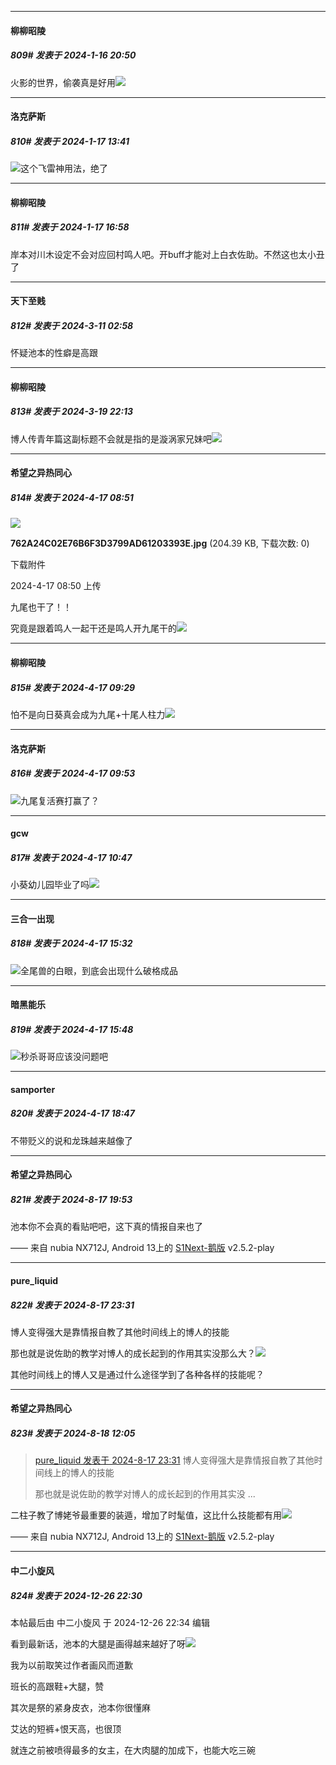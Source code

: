 
*****

####  柳柳昭陵  
##### 809#       发表于 2024-1-16 20:50

火影的世界，偷袭真是好用<img src="https://static.saraba1st.com/image/smiley/face2017/067.png" referrerpolicy="no-referrer">


*****

####  洛克萨斯  
##### 810#       发表于 2024-1-17 13:41

<img src="https://static.saraba1st.com/image/smiley/face2017/068.png" referrerpolicy="no-referrer">这个飞雷神用法，绝了


*****

####  柳柳昭陵  
##### 811#       发表于 2024-1-17 16:58

岸本对川木设定不会对应回村鸣人吧。开buff才能对上白衣佐助。不然这也太小丑了

*****

####  天下至贱  
##### 812#       发表于 2024-3-11 02:58

怀疑池本的性癖是高跟

*****

####  柳柳昭陵  
##### 813#       发表于 2024-3-19 22:13

博人传青年篇这副标题不会就是指的是漩涡家兄妹吧<img src="https://static.saraba1st.com/image/smiley/face2017/264.png" referrerpolicy="no-referrer">

*****

####  希望之异热同心  
##### 814#       发表于 2024-4-17 08:51

<img src="https://img.saraba1st.com/forum/202404/17/085043c02r55zd20jd0m2o.jpg" referrerpolicy="no-referrer">

<strong>762A24C02E76B6F3D3799AD61203393E.jpg</strong> (204.39 KB, 下载次数: 0)

下载附件

2024-4-17 08:50 上传

九尾也干了！！

究竟是跟着鸣人一起干还是鸣人开九尾干的<img src="https://static.saraba1st.com/image/smiley/face2017/067.png" referrerpolicy="no-referrer">


*****

####  柳柳昭陵  
##### 815#       发表于 2024-4-17 09:29

怕不是向日葵真会成为九尾+十尾人柱力<img src="https://static.saraba1st.com/image/smiley/face2017/067.png" referrerpolicy="no-referrer">


*****

####  洛克萨斯  
##### 816#       发表于 2024-4-17 09:53

<img src="https://static.saraba1st.com/image/smiley/face2017/068.png" referrerpolicy="no-referrer">九尾复活赛打赢了？


*****

####  gcw  
##### 817#       发表于 2024-4-17 10:47

小葵幼儿园毕业了吗<img src="https://static.saraba1st.com/image/smiley/face2017/240.png" referrerpolicy="no-referrer">


*****

####  三合一出现  
##### 818#       发表于 2024-4-17 15:32

<img src="https://static.saraba1st.com/image/smiley/face2017/067.png" referrerpolicy="no-referrer">全尾兽的白眼，到底会出现什么破格成品


*****

####  暗黑能乐  
##### 819#       发表于 2024-4-17 15:48

<img src="https://static.saraba1st.com/image/smiley/face2017/067.png" referrerpolicy="no-referrer">秒杀哥哥应该没问题吧


*****

####  samporter  
##### 820#       发表于 2024-4-17 18:47

不带贬义的说和龙珠越来越像了

*****

####  希望之异热同心  
##### 821#       发表于 2024-8-17 19:53

池本你不会真的看贴吧吧，这下真的情报自来也了

—— 来自 nubia NX712J, Android 13上的 [S1Next-鹅版](https://github.com/ykrank/S1-Next/releases) v2.5.2-play


*****

####  pure_liquid  
##### 822#       发表于 2024-8-17 23:31

博人变得强大是靠情报自教了其他时间线上的博人的技能

那也就是说佐助的教学对博人的成长起到的作用其实没那么大？<img src="https://static.saraba1st.com/image/smiley/face2017/001.png" referrerpolicy="no-referrer">

其他时间线上的博人又是通过什么途径学到了各种各样的技能呢？


*****

####  希望之异热同心  
##### 823#       发表于 2024-8-18 12:05

<blockquote><a href="httphttps://bbs.saraba1st.com/2b/forum.php?mod=redirect&amp;goto=findpost&amp;pid=65926425&amp;ptid=1494058" target="_blank">pure_liquid 发表于 2024-8-17 23:31</a>
博人变得强大是靠情报自教了其他时间线上的博人的技能

那也就是说佐助的教学对博人的成长起到的作用其实没 ...</blockquote>
二柱子教了博姥爷最重要的装遁，增加了时髦值，这比什么技能都有用<img src="https://static.saraba1st.com/image/smiley/face2017/066.png" referrerpolicy="no-referrer">

—— 来自 nubia NX712J, Android 13上的 [S1Next-鹅版](https://github.com/ykrank/S1-Next/releases) v2.5.2-play

*****

####  中二小旋风  
##### 824#       发表于 2024-12-26 22:30

 本帖最后由 中二小旋风 于 2024-12-26 22:34 编辑 

看到最新话，池本的大腿是画得越来越好了呀<img src="https://static.saraba1st.com/image/smiley/face2017/074.png" referrerpolicy="no-referrer">

我为以前取笑过作者画风而道歉

班长的高跟鞋+大腿，赞

其次是祭的紧身皮衣，池本你很懂麻

艾达的短裤+恨天高，也很顶

就连之前被喷得最多的女主，在大肉腿的加成下，也能大吃三碗

